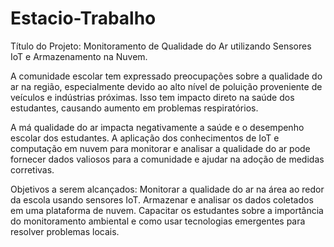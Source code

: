 # Estacio-Trabalho
 
Título do Projeto:
Monitoramento de Qualidade do Ar utilizando Sensores IoT e Armazenamento na Nuvem.

A comunidade escolar tem expressado preocupações sobre a qualidade do ar na região, especialmente devido ao alto nível de poluição proveniente de veículos e indústrias próximas. Isso tem impacto direto na saúde dos estudantes, causando aumento em problemas respiratórios.

A má qualidade do ar impacta negativamente a saúde e o desempenho escolar dos estudantes. A aplicação dos conhecimentos de IoT e computação em nuvem para monitorar e analisar a qualidade do ar pode fornecer dados valiosos para a comunidade e ajudar na adoção de medidas corretivas.

Objetivos a serem alcançados: 
Monitorar a qualidade do ar na área ao redor da escola usando sensores IoT.
Armazenar e analisar os dados coletados em uma plataforma de nuvem.
Capacitar os estudantes sobre a importância do monitoramento ambiental e como usar tecnologias emergentes para resolver problemas locais.
